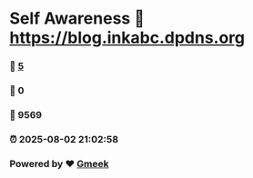 # Self Awareness :link: https://blog.inkabc.dpdns.org 
### :page_facing_up: [5](https://blog.inkabc.dpdns.org/tag.html) 
### :speech_balloon: 0 
### :hibiscus: 9569 
### :alarm_clock: 2025-08-02 21:02:58 
### Powered by :heart: [Gmeek](https://github.com/Meekdai/Gmeek)
